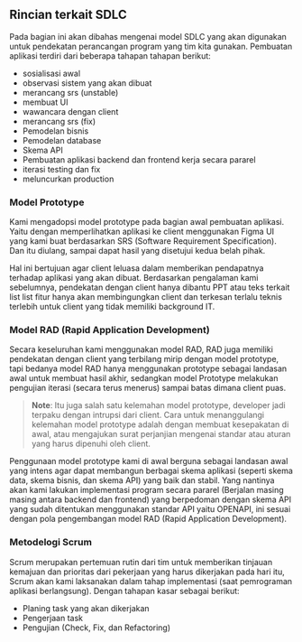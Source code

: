 ## Rincian terkait SDLC

Pada bagian ini akan dibahas mengenai model SDLC yang akan digunakan untuk pendekatan perancangan program yang tim kita gunakan. Pembuatan aplikasi terdiri dari beberapa tahapan tahapan berikut:

- sosialisasi awal
- observasi sistem yang akan dibuat
- merancang srs (unstable)
- membuat UI
- wawancara dengan client
- merancang srs (fix)
- Pemodelan bisnis
- Pemodelan database
- Skema API
- Pembuatan aplikasi backend dan frontend kerja secara pararel
- iterasi testing dan fix
- meluncurkan production

### Model Prototype

Kami mengadopsi model prototype pada bagian awal pembuatan aplikasi. Yaitu dengan memperlihatkan aplikasi ke client menggunakan Figma UI yang kami buat berdasarkan SRS (Software Requirement Specification). Dan itu diulang, sampai dapat hasil yang disetujui kedua belah pihak.

Hal ini bertujuan agar client leluasa dalam memberikan pendapatnya terhadap aplikasi yang akan dibuat. Berdasarkan pengalaman kami sebelumnya, pendekatan dengan client hanya dibantu PPT atau teks terkait list list fitur hanya akan membingungkan client dan terkesan terlalu teknis terlebih untuk client yang tidak memiliki background IT.

### Model RAD (Rapid Application Development)

Secara keseluruhan kami menggunakan model RAD, RAD juga memiliki pendekatan dengan client yang terbilang mirip dengan model prototype, tapi bedanya model RAD hanya menggunakan prototype sebagai landasan awal untuk membuat hasil akhir, sedangkan model Prototype melakukan pengujian iterasi (secara terus menerus) sampai batas dimana client puas.

> **Note**: Itu juga salah satu kelemahan model prototype, developer jadi terpaku dengan intrupsi dari client. Cara untuk menanggulangi kelemahan model prototype adalah dengan membuat kesepakatan di awal, atau mengajukan surat perjanjian mengenai standar atau aturan yang harus dipenuhi oleh client.

Penggunaan model prototype kami di awal berguna sebagai landasan awal yang intens agar dapat membangun berbagai skema aplikasi (seperti skema data, skema bisnis, dan skema API) yang baik dan stabil. Yang nantinya akan kami lakukan implementasi program secara pararel (Berjalan masing masing antara backend dan frontend) yang berpedoman dengan skema API yang sudah ditentukan menggunakan standar API yaitu OPENAPI, ini sesuai dengan pola pengembangan model RAD (Rapid Application Development).

### Metodelogi Scrum

Scrum merupakan pertemuan rutin dari tim untuk memberikan tinjauan kemajuan dan prioritas dari pekerjaan yang harus dikerjakan pada hari itu, Scrum akan kami laksanakan dalam tahap implementasi (saat pemrograman aplikasi berlangsung). Dengan tahapan kasar sebagai berikut:

- Planing task yang akan dikerjakan
- Pengerjaan task
- Pengujian (Check, Fix, dan Refactoring)
